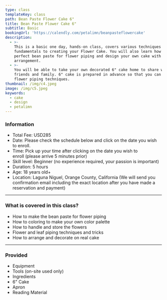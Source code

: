 ```yaml
---
type: class
templateKey: class
path: Bean Paste Flower Cake 6"
title: Bean Paste Flower Cake 6"
subtitle: Basic
bookingUrl: 'https://calendly.com/petalimn/beanpasteflowercake'
description:
  - >-
    This is a basic one day, hands-on class, covers various techniques and the
    fundamentals to creating your Flower Cake. You will also learn how to make
    perfect bean paste for flower piping and design your own cake with gorgeous
    arrangement.
  - >-
    You will be able to take your own decorated 6" cake home to share with
    friends and family. 6" cake is prepared in advance so that you can focus on
    flower piping techniques.
thumbnail: /img/c4.jpeg
image: /img/c5.jpeg
keywords:
  - cake
  - design
  - petalimn
---
```

### Information

* Total Fee: USD285
* Date: Please check the schedule below and click on the date you wish to enroll.
* Time: Pick up your time after clicking on the date you wish to enroll (please arrive 5 minutes prior)
* Skill level: Beginner (no experience required, your passion is important)
* Duration: 5 hours
* Age: 18 years old+
* Location: Laguna Niguel, Orange County, California (We will send you confirmation email including the exact location after you have made a reservation and payment)

---

### What is covered in this class?

* How to make the bean paste for flower piping
* How to coloring to make your own color palette
* How to handle and store the flowers
* Flower and leaf piping techniques and tricks
* How to arrange and decorate on real cake

---

### Provided

* Equipment
* Tools (on-site used only)
* Ingredients
* 6" Cake
* Apron
* Reading Material
